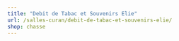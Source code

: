 ```yaml
---
title: "Debit de Tabac et Souvenirs Elie"
url: /salles-curan/debit-de-tabac-et-souvenirs-elie/
shop: chasse
---
```

